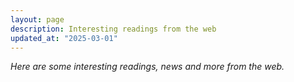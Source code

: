 ```yaml
---
layout: page
description: Interesting readings from the web
updated_at: "2025-03-01"
---
```


*Here are some interesting readings, news and more from the web.*